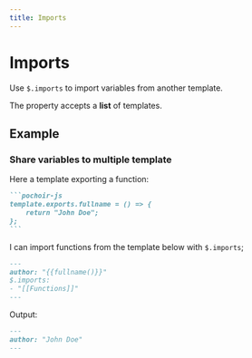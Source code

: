 ```yaml
---
title: Imports
---
```

# Imports

Use `$.imports` to import variables from another template.

The property accepts a **list** of templates.

## Example

### Share variables to multiple template

Here a template exporting a function:

````md {filename="Functions.md"}
```pochoir-js
template.exports.fullname = () => {
    return "John Doe";
};
```
````

I can import functions from the template below with `$.imports`;

```md {filename="Anoter Template.md"}
---
author: "{{fullname()}}"
$.imports:
- "[[Functions]]"
---
```

Output:

```md {filename="Note.md"}
---
author: "John Doe"
---
```

